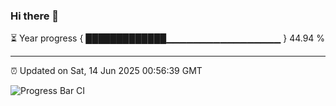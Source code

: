 ### Hi there 👋

⏳ Year progress { █████████████▁▁▁▁▁▁▁▁▁▁▁▁▁▁▁▁▁ } 44.94 %

---

⏰ Updated on Sat, 14 Jun 2025 00:56:39 GMT

![Progress Bar CI](https://github.com/Shyam-Makwana/GitHub-Actions-Demo/workflows/Progress%20Bar%20CI/badge.svg)
